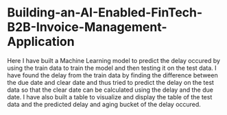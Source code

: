 # Building-an-AI-Enabled-FinTech-B2B-Invoice-Management-Application
Here I have built a Machine Learning model to predict the delay occured by using the train data to train the model and then testing it on the test data.
I have found the delay from the train data by finding the difference between the due date and clear date and thus tried to predict the delay on the test data so that the clear date can be calculated using the delay and the due date.
I have also built a table to visualize and display the table of the test data and the predicted delay and aging bucket of the delay occured.
